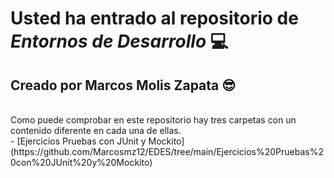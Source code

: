 # Usted ha entrado al repositorio de *Entornos de Desarrollo* :computer:
## Creado por Marcos Molis Zapata 😎
<br>
Como puede comprobar en este repositorio hay tres carpetas con un contenido diferente en cada una de ellas.<br>
- [Ejercicios Pruebas con JUnit y Mockito](https://github.com/Marcosmz12/EDES/tree/main/Ejercicios%20Pruebas%20con%20JUnit%20y%20Mockito)
